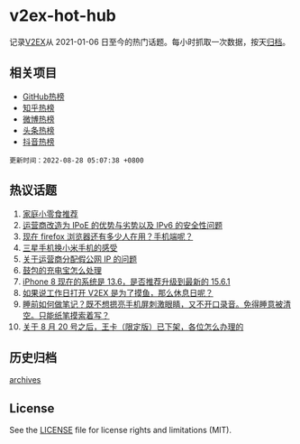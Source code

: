 # v2ex-hot-hub

 记录[V2EX](https://www.v2ex.com/)从 2021-01-06 日至今的热门话题。每小时抓取一次数据，按天[归档](archives)。
 
 ## 相关项目

- [GitHub热榜](https://github.com/lonnyzhang423/github-hot-hub)
- [知乎热榜](https://github.com/lonnyzhang423/zhihu-hot-hub)
- [微博热榜](https://github.com/lonnyzhang423/weibo-hot-hub)
- [头条热榜](https://github.com/lonnyzhang423/toutiao-hot-hub)
- [抖音热榜](https://github.com/lonnyzhang423/douyin-hot-hub)


 `更新时间：2022-08-28 05:07:38 +0800`

## 热议话题

1. [家庭小零食推荐](https://www.v2ex.com/t/875741)
1. [运营商改造为 IPoE 的优势与劣势以及 IPv6 的安全性问题](https://www.v2ex.com/t/875762)
1. [现在 firefox 浏览器还有多少人在用？手机端呢？](https://www.v2ex.com/t/875739)
1. [三星手机换小米手机的感受](https://www.v2ex.com/t/875790)
1. [关于运营商分配假公网 IP 的问题](https://www.v2ex.com/t/875867)
1. [鼓包的充电宝怎么处理](https://www.v2ex.com/t/875738)
1. [iPhone 8 现在的系统是 13.6，是否推荐升级到最新的 15.6.1](https://www.v2ex.com/t/875774)
1. [如果说工作日打开 V2EX 是为了摸鱼，那么休息日呢？](https://www.v2ex.com/t/875836)
1. [睡前如何做笔记？既不想摁亮手机屏刺激眼睛，又不开口录音。免得睡意被清空。只能纸笔摸索着写？](https://www.v2ex.com/t/875751)
1. [关于 8 月 20 号之后，王卡（限定版）已下架，各位怎么办理的](https://www.v2ex.com/t/875766)

## 历史归档

[archives](archives)

## License

See the [LICENSE](LICENSE) file for license rights and limitations (MIT).
